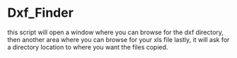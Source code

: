 ﻿# Dxf_Finder
this script will open a window where you can browse for the dxf directory, 
then another area where you can browse for your xls file
lastly, it will ask for a directory location to where you want the files copied.
